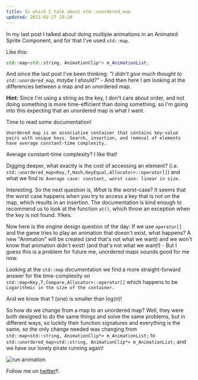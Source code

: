 ```yaml
---
title: In which I talk about std::unordered_map
updated: 2021-02-27 19:20
---
```


In my last post I talked about doing multiple animations in an Animated Sprite Component, and for that I've used `std::map`.

Like this:

```cpp
std::map<std::string, AnimationClip*> m_AnimationList;
```

And since the last post I've been thinking: *"I didn't give much thought to `std::unordered_map`, maybe I should?"* - And then here I am looking at the differences between a map and an unordered map. 

**Hint:** Since I'm using a string as the key, I don't care about order, and not doing something is more time-efficient than doing something, so I'm going into this expecting that an unordered map is what I want.

Time to read some documentation!

```
Unordered map is an associative container that contains key-value pairs with unique keys. Search, insertion, and removal of elements have average constant-time complexity.
```

Average constant-time complexity? I like that! 

Digging deeper, what exactly is the cost of accessing an element? (i.e. `std::unordered_map<Key,T,Hash,KeyEqual,Allocator>::operator[]`) and what we find is: `Average case: constant, worst case: linear in size.`

Interesting. So the next question is, *What* is the worst-case? It seems that the worst case happens when you try to access a key that is not on the map, which results in an insertion. The documentation is kind enough to recommend us to look at the function `at()`, which throw an exception when the key is not found. Yikes.

Now here is the engine design question of the day: If we use `operator[]` and the game tries to play an animation that doesn't exist, what happens? A new "Animation" will be created (and that's not what we want) and we won't know that animation didn't exist! (and that's not what we want!) - But I guess this is a problem for future me, unordered maps sounds good for me now.

Looking at the `std::map` documentation we find a more straight-forward answer for the time-complexity on `std::map<Key,T,Compare,Allocator>::operator[]` which happens to be `Logarithmic in the size of the container.`

And we know that 1 (one) is smaller than log(n)!

So how do we change from a map to an unordered map? Well, they were both designed to do the same things and solve the same problems, but in different ways, so luckily their function signatures and everything is the same, so the only change needed was changing from `std::map<std::string, AnimationClip*> m_AnimationList;` to `std::unordered_map<std::string, AnimationClip*> m_AnimationList;` and we have our lovely pirate running again!

![run animation]({{site.baseurl}}/assets/r2d_runanimation2.gif)

Follow me on [twitter](https://twitter.com/guilhermepo2)!!.

